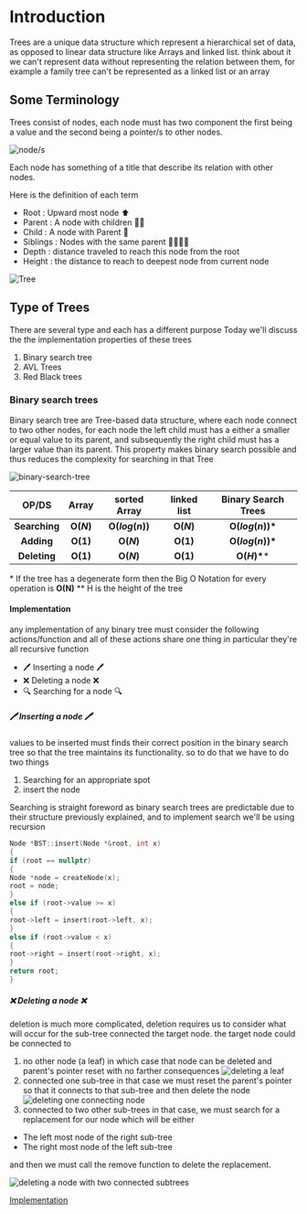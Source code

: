 # Introduction
Trees are a unique data structure which represent a hierarchical set of data, as opposed to linear data structure like Arrays and linked list. 
think about it we can't represent data without representing the relation between them, for example a family tree can't be represented as a linked list or an array 
## Some Terminology 
Trees consist of nodes, each node must has two component the first being a value and the second being a pointer/s to other nodes.

![node/s](https://github.com/Walid-Kh/IEEE-CUSB/blob/master/lecture-1/pictures/node.png)

Each node has something of a title that describe its relation with other nodes. 

Here is the definition of each term 
  - Root : Upward most node ⬆️
  - Parent : A node with children 👨‍👦
  - Child : A node with Parent 🧒
  - Siblings : Nodes with the same parent 👨‍👩‍👧‍👧
  - Depth : distance traveled to reach this node from the root 
  -  Height : the distance to reach to deepest node from current node


  
![Tree](https://github.com/Walid-Kh/IEEE-CUSB/blob/master/lecture-1/pictures/Tree.png)


## Type of Trees 
There are several type and each has a different purpose
Today we'll discuss the the implementation properties of these trees
1. Binary search tree 
2. AVL Trees 
3. Red Black trees 

### Binary search trees 
Binary search tree are Tree-based data structure, where each node connect to two other nodes, for each node the left child must has a either a smaller or equal value to its parent, and subsequently the right child must has a larger value than its parent. 
This property makes binary search possible and thus reduces the complexity for searching in that Tree  

![binary-search-tree](https://github.com/Walid-Kh/IEEE-CUSB/blob/master/lecture-1/pictures/binary-search-tree.png)
<br>

|     OP/DS     |  Array   |   sorted Array    | linked list | Binary Search Trees |
|:-------------:|:--------:|:-----------------:|:-----------:|:-------------------:|
| **Searching** | **O($N$)** | **O($log(n)$)** |  **O($N$)**   | **O($log(n)$)\*** |
|  **Adding**   | **O(1)** |     **O($N$)**      |  **O(1)**   | **O($log(n)$)\*** |
| **Deleting**  | **O(1)** |     **O($N$)**      |  **O(1)**   |     **O($H$)\****     |  

\* If the tree has a degenerate form then the Big O Notation for every operation is **O(N)**
\** H is the height of the tree

#### Implementation 
any implementation of any binary tree must consider the following actions/function and all of these actions share one thing in particular they're all recursive function
- 🖊️ Inserting a node 🖊️ 
- ❌ Deleting a node ❌	
- 🔍️ Searching for a node 🔍️

##### 🖊️ Inserting a node 🖊️  
values to be inserted must finds their correct position in the binary search tree so that the tree maintains its functionality. 
so to do that we have to do two things 
1. Searching for an appropriate spot
2. insert the node 



Searching is straight foreword as binary search trees are predictable due to their structure previously explained, and to implement search we'll be using recursion
``` cpp
Node *BST::insert(Node *&root, int x)
{
if (root == nullptr)
{
Node *node = createNode(x);
root = node;
}
else if (root->value >= x)
{
root->left = insert(root->left, x);
}
else if (root->value < x)
{
root->right = insert(root->right, x);
}
return root;
}
```


##### ❌ Deleting a node ❌
deletion is much more complicated, deletion requires us to consider what will occur for the sub-tree connected the target node. 
the target node could be connected to 
1. no other node (a leaf) 
in which case that node can be deleted and parent's pointer reset with no farther consequences
![deleting a leaf](https://github.com/Walid-Kh/IEEE-CUSB/blob/master/lecture-1/pictures/deleting-a-leaf.png)
2. connected one sub-tree
in that case we must reset the parent's pointer so that it connects to that sub-tree and then delete the node
![deleting one connecting node](https://github.com/Walid-Kh/IEEE-CUSB/blob/master/lecture-1/pictures/deleting-one-connecting-node.png)
3. connected to two other sub-trees 
in that case, we must search for a replacement for our node which will be either 
<ul>
	<li> The left most node of the right sub-tree </li>
	<li>The right most node of the left sub-tree </li>  
</ul>
and then we must call the remove function to delete the replacement.

![deleting a node with two connected subtrees](https://github.com/Walid-Kh/IEEE-CUSB/blob/master/lecture-1/pictures/deleting-a-node-with-two-connected-subtrees.png)
 
[Implementation](https://github.com/Walid-Kh/IEEE-CUSB/blob/master/lecture-1/binarySearchTree.cpp)
